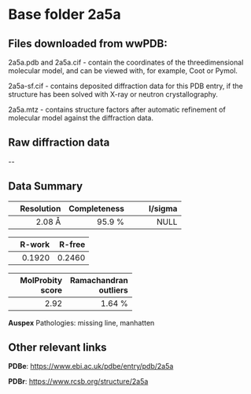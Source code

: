 # Base folder 2a5a

## Files downloaded from wwPDB:

2a5a.pdb and 2a5a.cif - contain the coordinates of the threedimensional molecular model, and can be viewed with, for example, Coot or Pymol.

2a5a-sf.cif - contains deposited diffraction data for this PDB entry, if the structure has been solved with X-ray or neutron crystallography.

2a5a.mtz - contains structure factors after automatic refinement of molecular model against the diffraction data.

## Raw diffraction data

--<br> 

## Data Summary
|   | Resolution | Completeness| I/sigma |
|---|-------------:|----------------:|--------------:|
|   |2.08 Å|95.9  %|<img width=50/>NULL |

|   | **R-work**| **R-free**   
|---|-------------:|----------------:|           
||0.1920|0.2460|

|   |**MolProbity<br>score**| **Ramachandran<br>outliers** 
|---|-------------:|----------------:|
||2.92|1.64 %|

**Auspex** Pathologies: missing line, manhatten

 

## Other relevant links 
**PDBe**:  https://www.ebi.ac.uk/pdbe/entry/pdb/2a5a
 
**PDBr**: https://www.rcsb.org/structure/2a5a 


